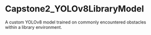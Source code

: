 # Capstone2_YOLOv8LibraryModel
A custom YOLOv8 model trained on commonly encountered obstacles within a library environment.
